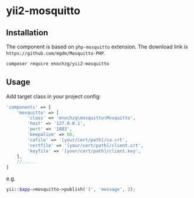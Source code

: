 # yii2-mosquitto

## Installation

The component is based on `php-mosquitto` extension. The download link is `https://github.com/mgdm/Mosquitto-PHP`.

```bash
composer require enochzg/yii2-mosquitto
```

## Usage

Add target class in your project config:

```php
'components' => [
    'mosquitto' => [
        'class' => 'enochzg\mosquitto\Mosquitto',
        'host' => '127.0.0.1',
        'port' => '1883',
        'keepalive' => 60,
        'cafile' => '[your/cert/path]/ca.crt',
        'certfile' => '[your/cert/path]/client.crt',
        'keyfile' => '[your/cert/path]/client.key',
    ],
    //......
]
```

e.g.
```php
yii::$app->mosquitto->publish('1', 'message', 2);
```